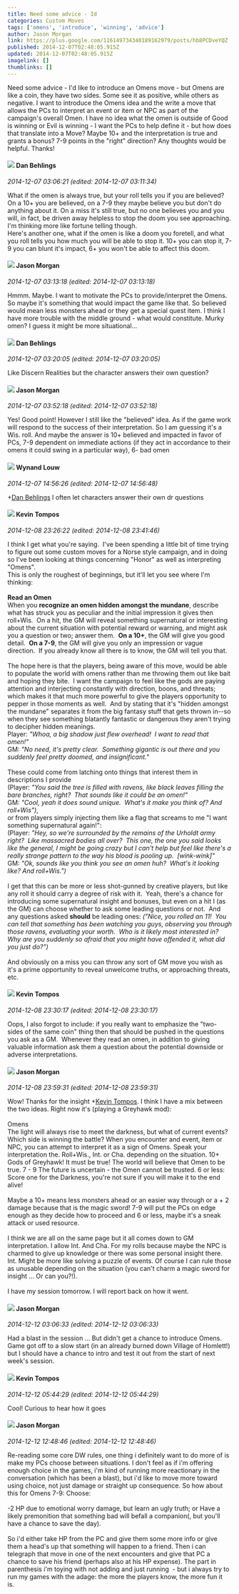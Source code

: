 ```yaml
---
title: Need some advice - Id
categories: Custom Moves
tags: ['omens', 'introduce', 'winning', 'advice']
author: Jason Morgan
link: https://plus.google.com/116149734340189162979/posts/hb8PCDveYQZ
published: 2014-12-07T02:48:05.915Z
updated: 2014-12-07T02:48:05.915Z
imagelink: []
thumblinks: []
---
```


Need some advice - I&#39;d like to introduce an Omens move - but Omens are like a coin, they have two sides. Some see it as positive, while others as negative. I want to introduce the Omens idea and the write a move that allows the PCs to interpret an event or item or NPC as part of the campaign&#39;s overall Omen. I have no idea what the omen is outside of Good is winning or Evil is winning - I want the PCs to help define it - but how does that translate into a Move? Maybe 10+ and the interpretation is true and grants a bonus? 7-9 points in the &quot;right&quot; direction? Any thoughts would be helpful. Thanks!
<div id='comment z125ghwq0xuwi3pbm04cdbh4clbsybljtvk0k'>
  <h4><img src='{{site.baseurl}}//images/avatars/107366871503986866501_photo.jpg'> Dan Behlings</h4>
      <p><cite>2014-12-07 03:06:21 (edited: 2014-12-07 03:11:34)</cite></p>
        <p>What if the omen is always true, but your roll tells you if you are believed?<br />On a 10+ you are believed, on a 7-9 they maybe believe you but don&#39;t do anything about it. On a miss it&#39;s still true, but no one believes you and you will, in fact, be driven away helpless to stop the doom you see approaching.<br />I&#39;m thinking more like fortune telling though.<br />Here&#39;s another one, what if the omen is like a doom you foretell, and what you roll tells you how much you will be able to stop it. 10+ you can stop it, 7-9 you can blunt it&#39;s impact, 6+ you won&#39;t be able to affect this doom.</p>
</div>
        

<div id='comment z125ghwq0xuwi3pbm04cdbh4clbsybljtvk0k'>
  <h4><img src='{{site.baseurl}}//images/avatars/116149734340189162979_photo.jpg'> Jason Morgan</h4>
      <p><cite>2014-12-07 03:13:18 (edited: 2014-12-07 03:13:18)</cite></p>
        <p>Hmmm. Maybe. I want to motivate the PCs to provide/interpret the Omens. So maybe it&#39;s something that would impact the game like that. So believed would mean less monsters ahead or they get a special quest item. I think I have more trouble with the middle ground - what would constitute. Murky omen? I guess it might be more situational...</p>
</div>
        

<div id='comment z125ghwq0xuwi3pbm04cdbh4clbsybljtvk0k'>
  <h4><img src='{{site.baseurl}}//images/avatars/107366871503986866501_photo.jpg'> Dan Behlings</h4>
      <p><cite>2014-12-07 03:20:05 (edited: 2014-12-07 03:20:05)</cite></p>
        <p>Like Discern Realities but the character answers their own question?</p>
</div>
        

<div id='comment z125ghwq0xuwi3pbm04cdbh4clbsybljtvk0k'>
  <h4><img src='{{site.baseurl}}//images/avatars/116149734340189162979_photo.jpg'> Jason Morgan</h4>
      <p><cite>2014-12-07 03:52:18 (edited: 2014-12-07 03:52:18)</cite></p>
        <p>Yes! Good point! However I still like the &quot;believed&quot; idea. As if the game work will respond to the success of their interpretation. So I am guessing it&#39;s a Wis. roll. And maybe the answer is 10+ believed and impacted in favor of PCs, 7-9 dependent on immediate actions (if they act in accordance to their omens it could swing in a particular way), 6- bad omen</p>
</div>
        

<div id='comment z125ghwq0xuwi3pbm04cdbh4clbsybljtvk0k'>
  <h4><img src='{{site.baseurl}}//images/avatars/111256963556395023796_photo.jpg'> Wynand Louw</h4>
      <p><cite>2014-12-07 14:56:26 (edited: 2014-12-07 14:56:48)</cite></p>
        <p><span class="proflinkWrapper"><span class="proflinkPrefix">+</span><a class="proflink" href="https://plus.google.com/107366871503986866501" oid="107366871503986866501">Dan Behlings</a></span> I often let characters answer their own dr questions</p>
</div>
        

<div id='comment z125ghwq0xuwi3pbm04cdbh4clbsybljtvk0k'>
  <h4><img src='{{site.baseurl}}//images/avatars/105730424784548401004_photo.jpg'> Kevin Tompos</h4>
      <p><cite>2014-12-08 23:26:22 (edited: 2014-12-08 23:41:46)</cite></p>
        <p>I think I get what you&#39;re saying.  I&#39;ve been spending a little bit of time trying to figure out some custom moves for a Norse style campaign, and in doing so I&#39;ve been looking at things concerning &quot;Honor&quot; as well as interpreting &quot;Omens&quot;.<br />This is only the roughest of beginnings, but it&#39;ll let you see where I&#39;m thinking:<br /><br /><b>Read an Omen</b><br />When you <b>recognize an omen hidden amongst the mundane</b>, describe what has struck you as peculiar and the initial impression it gives then roll+Wis.  On a hit, the GM will reveal something supernatural or interesting about the current situation with potential reward or warning, and might ask you a question or two; answer them.  <b>On a 10+</b>, the GM will give you good detail.  <b>On a 7-9</b>, the GM will give you only an impression or vague direction.  If you already know all there is to know, the GM will tell you that.<br /><br />The hope here is that the players, being aware of this move, would be able to populate the world with omens rather than me throwing them out like bait and hoping they bite.  I want the campaign to feel like the gods are paying attention and interjecting constantly with direction, boons, and threats; which makes it that much more powerful to give the players opportunity to pepper in those moments as well.  And by stating that it&#39;s &quot;hidden amongst the mundane&quot; separates it from the big fantasy stuff that gets thrown in--so when they see something blatantly fantastic or dangerous they aren&#39;t trying to decipher hidden meanings. <br />Player: <i>&quot;Whoa, a big shadow just flew overhead!  I want to read that omen!&quot; </i><br />GM: <i>&quot;No need, it&#39;s pretty clear.  Something gigantic is out there and you suddenly feel pretty doomed, and insignificant.&quot;</i><br /><br />These could come from latching onto things that interest them in descriptions I provide<br />(Player: <i>&quot;You said the tree is filled with ravens, like black leaves filling the bare branches, right?  That sounds like it could be an omen!&quot; </i><br />GM: <i>&quot;Cool, yeah it does sound unique.  What&#39;s it make you think of? And roll+Wis&quot;)</i>,<br />or from players simply injecting them like a flag that screams to me &quot;I want something supernatural again!&quot;:<br />(Player: <i>&quot;Hey, so we&#39;re surrounded by the remains of the Urholdt army right?  Like massacred bodies all over?  This one, the one you said looks like the general, I might be going crazy but I can&#39;t help but feel like there&#39;s a really strange pattern to the way his blood is pooling up.  [wink-wink]&quot;</i><br />GM: <i>&quot;Ok, sounds like you think you see an omen huh?  What&#39;s it looking like? And roll+Wis.&quot;)</i><br /><br />I get that this can be more or less shot-gunned by creative players, but like any roll it should carry a degree of risk with it.  Yeah, there&#39;s a chance for introducing some supernatural insight and bonuses, but even on a hit I (as the GM) can choose whether to ask some leading questions or not.  And any questions asked <b>should</b> be leading ones: <i>(&quot;Nice, you rolled an 11!  You can tell that something has been watching you guys, observing you through those ravens, evaluating your worth.  Who is it likely most interested in?  Why are you suddenly so afraid that you might have offended it, what did you just do?&quot;)</i><br /><br />And obviously on a miss you can throw any sort of GM move you wish as it&#39;s a prime opportunity to reveal unwelcome truths, or approaching threats, etc.</p>
</div>
        

<div id='comment z125ghwq0xuwi3pbm04cdbh4clbsybljtvk0k'>
  <h4><img src='{{site.baseurl}}//images/avatars/105730424784548401004_photo.jpg'> Kevin Tompos</h4>
      <p><cite>2014-12-08 23:30:17 (edited: 2014-12-08 23:30:17)</cite></p>
        <p>Oops, I also forgot to include: if you really want to emphasize the &quot;two-sides of the same coin&quot; thing then that should be pushed in the questions you ask as a GM.  Whenever they read an omen, in addition to giving valuable information ask them a question about the potential downside or adverse interpretations.</p>
</div>
        

<div id='comment z125ghwq0xuwi3pbm04cdbh4clbsybljtvk0k'>
  <h4><img src='{{site.baseurl}}//images/avatars/116149734340189162979_photo.jpg'> Jason Morgan</h4>
      <p><cite>2014-12-08 23:59:31 (edited: 2014-12-08 23:59:31)</cite></p>
        <p>Wow! Thanks for the insight <span class="proflinkWrapper"><span class="proflinkPrefix">+</span><a class="proflink" href="https://plus.google.com/105730424784548401004" oid="105730424784548401004">Kevin Tompos</a></span>. I think I have a mix between the two ideas. Right now it&#39;s (playing a Greyhawk mod):<br /><br />Omens<br />The light will always rise to meet the darkness, but what of current events? Which side is winning the battle? When you encounter and event, item or NPC, you can attempt to interpret it as a sign of Omens. Speak your interpretation the. Roll+Wis., Int. or Cha. depending on the situation. 10+ Gods of Greyhawk! It must be true! The world will believe that Omen to be true. 7 - 9 The future is uncertain - the Omen cannot be trusted. 6 or less: Score one for the Darkness, you&#39;re not sure if you will make it to the end alive!<br /><br />Maybe a 10+ means less monsters ahead or an easier way through or a + 2 damage because that is the magic sword! 7-9 will put the PCs on edge enough as they decide how to proceed and 6 or less, maybe it&#39;s a sneak attack or used resource.<br /><br />I think we are all on the same page but it all comes down to GM interpretation. I allow Int. And Cha. For my rolls because maybe the NPC is charmed to give up knowledge or there was some personal insight there. Int. Might be more like solving a puzzle of events. Of course I can rule those as unusable depending on the situation (you can&#39;t charm a magic sword for insight ... Or can you?!).<br /><br />I have my session tomorrow. I will report back on how it went.</p>
</div>
        

<div id='comment z125ghwq0xuwi3pbm04cdbh4clbsybljtvk0k'>
  <h4><img src='{{site.baseurl}}//images/avatars/116149734340189162979_photo.jpg'> Jason Morgan</h4>
      <p><cite>2014-12-12 03:06:33 (edited: 2014-12-12 03:06:33)</cite></p>
        <p>Had a blast in the session ... But didn&#39;t get a chance to introduce Omens. Game got off to a slow start (in an already burned down Village of Homlett!) but I should have a chance to intro and test it out from the start of next week&#39;s session.</p>
</div>
        

<div id='comment z125ghwq0xuwi3pbm04cdbh4clbsybljtvk0k'>
  <h4><img src='{{site.baseurl}}//images/avatars/105730424784548401004_photo.jpg'> Kevin Tompos</h4>
      <p><cite>2014-12-12 05:44:29 (edited: 2014-12-12 05:44:29)</cite></p>
        <p>Cool!  Curious to hear how it goes</p>
</div>
        

<div id='comment z125ghwq0xuwi3pbm04cdbh4clbsybljtvk0k'>
  <h4><img src='{{site.baseurl}}//images/avatars/116149734340189162979_photo.jpg'> Jason Morgan</h4>
      <p><cite>2014-12-12 12:48:46 (edited: 2014-12-12 12:48:46)</cite></p>
        <p>Re-reading some core DW rules, one thing i definitely want to do more of is make my PCs choose between situations. I don&#39;t feel as if i&#39;m offering enough choice in the games, i&#39;m kind of running more reactionary in the conversation (which has been a blast), but i&#39;d like to move more toward using choice, not just damage or straight up consequence. So how about this for Omens 7-9: Choose:<br /><br />-2 HP due to emotional worry damage, but learn an ugly truth; or Have a likely premonition that something bad will befall a companion(, but you&#39;ll have a chance to save the day).<br /><br />So i&#39;d either take HP from the PC and give them some more info or give them a head&#39;s up that something will happen to a friend. Then i can telegraph that move in one of the next encounters and give that PC a chance to save his friend (perhaps also at his HP expense). The part in parenthesis i&#39;m toying with not adding and just running  - but i always try to run my games with the adage: the more the players know, the more fun it is. </p>
</div>
        